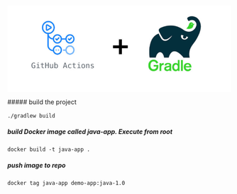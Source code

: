<p>
  <img width="900" align='center' src="https://github.com/Prashantsaini25/PrashantSaini25/blob/main/Images/banner.jpg?raw=true">
</p>
##### build the project

    ./gradlew build

##### build Docker image called java-app. Execute from root

    docker build -t java-app .
    
##### push image to repo 

    docker tag java-app demo-app:java-1.0
    
